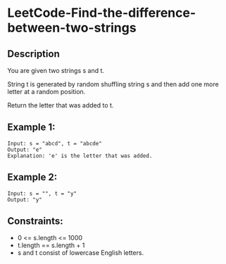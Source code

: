 # LeetCode-Find-the-difference-between-two-strings

## Description 

You are given two strings s and t.

String t is generated by random shuffling string s and then add one more letter at a random position.

Return the letter that was added to t.


## Example 1:

```
Input: s = "abcd", t = "abcde"
Output: "e"
Explanation: 'e' is the letter that was added.

```

## Example 2:


```
Input: s = "", t = "y"
Output: "y"

```

## Constraints:

* 0 <= s.length <= 1000
* t.length == s.length + 1
* s and t consist of lowercase English letters.


